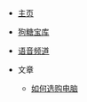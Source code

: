 * [主页]([README.md](http://home.dogtang.cloud/))

* [狗糖宝库](http://alist.dogtang.cloud/)

* [语音频道](https://kook.top/wN5sit)

* 文章
  * [如何选购电脑](如何选购电脑/README.md)

